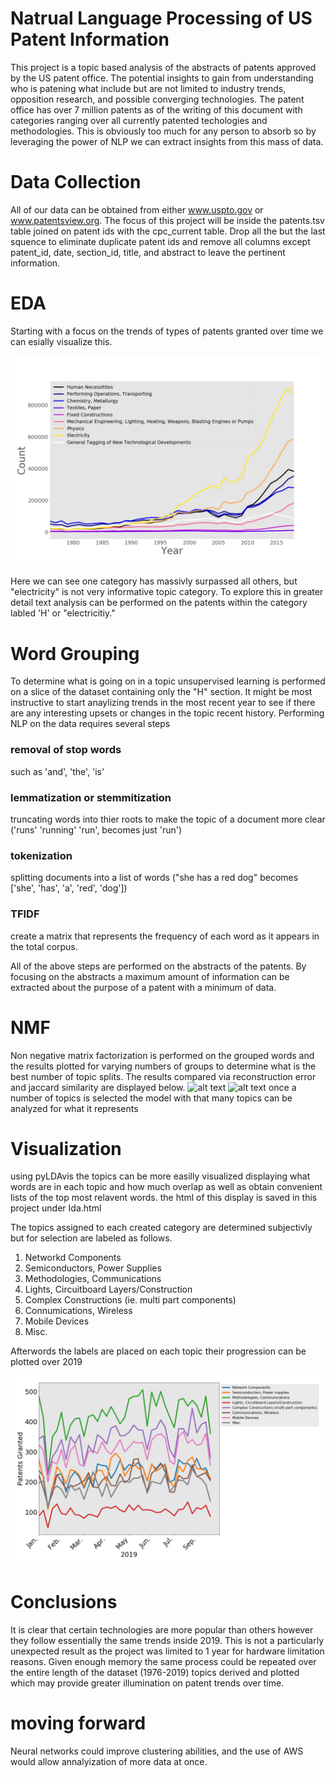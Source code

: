# Natrual Language Processing of US Patent Information
This project is a topic based analysis of the abstracts of patents approved by the US patent office. The potential insights to gain from understanding who is patening what include but are not limited to industry trends, opposition research, and possible converging technologies.
The patent office has over 7 million patents as of the writing of this document with categories ranging over all currently patented techologies and methodologies. This is obviously too much for any person to absorb so by leveraging the power of NLP we can extract insights from this mass of data.

# Data Collection
All of our data can be obtained from either www.uspto.gov or www.patentsview.org. The focus of this project will be inside the patents.tsv table joined on patent ids with the cpc_current table. Drop all the but the last squence to eliminate duplicate patent ids and remove all columns except patent_id, date, section_id, title, and abstract to leave the pertinent information.

# EDA
Starting with a focus on the trends of types of patents granted over time we can esially visualize this.

![alt text](/img/count_sections_per_year.jpg "")

Here we can see one category has massivly surpassed all others, but "electricity" is not very informative topic category. To explore this in greater detail text analysis can be performed on the patents within the category labled 'H' or "electricitiy."

# Word Grouping
To determine what is going on in a topic unsupervised learning is performed on a slice of the dataset containing only the "H" section. It might be most instructive to start anaylizing trends in the most recent year to see if there are any interesting upsets or changes in the topic recent history.
Performing NLP on the data requires several steps
### removal of stop words
such as 'and', 'the', 'is'
### lemmatization or stemmitization
truncating words into thier roots to make the topic of a document more clear ('runs' 'running' 'run', becomes just 'run')
### tokenization
splitting documents into a list of words ("she has a red dog" becomes ['she', 'has', 'a', 'red', 'dog'])
### TFIDF
create a matrix that represents the frequency of each word as it appears in the total corpus.

All of the above steps are performed on the abstracts of the patents. By focusing on the abstracts a maximum amount of information can be extracted about the purpose of a patent with a minimum of data.

# NMF
Non negative matrix factorization is performed on the grouped words and the results plotted for varying numbers of groups to determine what is the best number of topic splits. The results compared via reconstruction error and jaccard similarity are displayed below.
![alt text](/img/reconstruction_err_section_H.jpg "")
![alt text](/img/jaccard_err_section_H.jpg "")
once a number of topics is selected the model with that many topics can be analyzed for what it represents

# Visualization
using pyLDAvis the topics can be more easilly visualized displaying what words are in each topic and how much overlap as well as obtain convenient lists of the top most relavent words.
the html of this display is saved in this project under Ida.html

The topics assigned to each created category are determined subjectivly but for selection are labeled as follows.
1) Networkd Components
2) Semiconductors, Power Supplies
3) Methodologies, Communications
4) Lights, Circuitboard Layers/Construction
5) Complex Constructions (ie. multi part components)
6) Connumications, Wireless
7) Mobile Devices
8) Misc.

Afterwords the labels are placed on each topic their progression can be plotted over 2019

![alt text](/img/electricity_2019_topics.png "")

# Conclusions
It is clear that certain technologies are more popular than others however they follow essentially the same trends inside 2019. This is not a particularly unexpected result as the project was limited to 1 year for hardware limitation reasons. Given enough memory the same process could be repeated over the entire length of the dataset (1976-2019) topics derived and plotted which may provide greater illumination on patent trends over time.

# moving forward
Neural networks could improve clustering abilities, and the use of AWS would allow annalyization of more data at once.